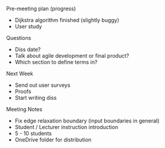 Pre-meeting plan (progress)
  - Dijkstra algorithm finished (slightly buggy)
  - User study

Questions
  - Diss date?
  - Talk about agile development or final product?
  - Which section to define terms in?

Next Week
  - Send out user surveys
  - Proofs
  - Start writing diss

Meeting Notes
  - Fix edge relaxation boundary (input boundaries in general)
  - Student  / Lecturer instruction introduction
  - 5 - 10 students
  - OneDrive folder for distribution
